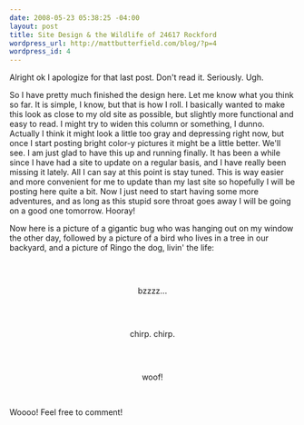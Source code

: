 ```yaml
--- 
date: 2008-05-23 05:38:25 -04:00
layout: post
title: Site Design & the Wildlife of 24617 Rockford
wordpress_url: http://mattbutterfield.com/blog/?p=4
wordpress_id: 4
---
```

Alright ok I apologize for that last post.  Don't read it.  Seriously.  Ugh.

So I have pretty much finished the design here.  Let me know what you think so far.  It is simple, I know, but that is how I roll.  I basically wanted to make this look as close to my old site as possible, but slightly more functional and easy to read.  I might try to widen this column or something, I dunno.  Actually I think it might look a little too gray and depressing right now, but once I start posting bright color-y pictures it might be a little better.  We'll see.  I am just glad to have this up and running finally.  It has been a while since I have had a site to update on a regular basis, and I have really been missing it lately.  All I can say at this point is stay tuned.  This is way easier and more convenient for me to update than my last site so hopefully I will be posting here quite a bit.  Now I just need to start having some more adventures, and as long as this stupid sore throat goes away I will be going on a good one tomorrow.  Hooray!
<p style="text-align: left;">Now here is a picture of a gigantic bug who was hanging out on my window the other day, followed by a picture of a bird who lives in a tree in our backyard, and a picture of Ringo the dog, livin' the life:</p>
<p align="left">&nbsp;</p>
<p style="text-align: left;"></p>
<p style="text-align: center;"><img src="http://mattbutterfield.com/blogpics/002.jpg" alt="" /></p>
<p style="text-align: center;">bzzzz...</p>

<p align="left">&nbsp;</p>
<p style="text-align: center;"></p>
<p style="text-align: center;"></p>
<p style="text-align: center;"></p>
<p style="text-align: center;"></p>
<p style="text-align: center;"></p>
<p style="text-align: center;"></p>
<p style="text-align: center;"></p>
<p style="text-align: center;"><img src="http://mattbutterfield.com/blogpics/003.jpg" alt="" /></p>
<p style="text-align: center;">chirp.  chirp.</p>
<p align="left">&nbsp;</p>
<p style="text-align: center;"><img class="aligncenter" src="http://mattbutterfield.com/blogpics/004.jpg" alt="" /></p>
<p style="text-align: center;">woof!</p>
<p align="left">&nbsp;</p>
Woooo!  Feel free to comment!
